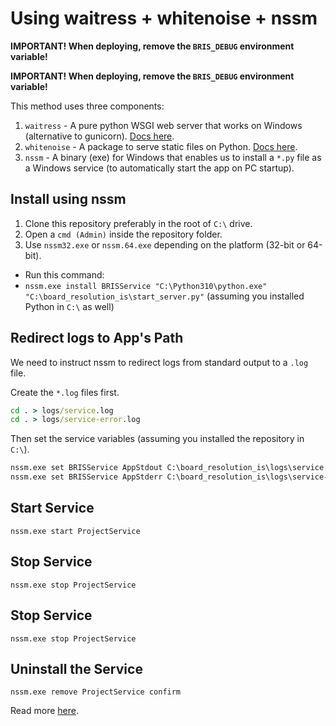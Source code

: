 # Using waitress + whitenoise + nssm

**IMPORTANT! When deploying, remove the `BRIS_DEBUG` environment variable!**

**IMPORTANT! When deploying, remove the `BRIS_DEBUG` environment variable!**

This method uses three components:
1. `waitress` - A pure python WSGI web server that works on Windows (alternative to gunicorn). [Docs here](https://docs.pylonsproject.org/projects/waitress/en/latest/).
2. `whitenoise` - A package to serve static files on Python. [Docs here](http://whitenoise.evans.io/en/stable/).
3. `nssm` - A binary (exe) for Windows that enables us to install a `*.py` file as a Windows service (to automatically start the app on PC startup).

## Install using nssm
1. Clone this repository preferably in the root of `C:\` drive.
2. Open a `cmd (Admin)` inside the repository folder.
3. Use `nssm32.exe` or `nssm.64.exe` depending on the platform (32-bit or 64-bit).
  - Run this command:
  - `nssm.exe install BRISService "C:\Python310\python.exe" "C:\board_resolution_is\start_server.py"` (assuming you installed Python in `C:\` as well)

## Redirect logs to App's Path
We need to instruct nssm to redirect logs from standard output to a `.log` file.

Create the `*.log` files first.
```bat
cd . > logs/service.log
cd . > logs/service-error.log
```

Then set the service variables (assuming you installed the repository in `C:\`).
```bat
nssm.exe set BRISService AppStdout C:\board_resolution_is\logs\service.log
nssm.exe set BRISService AppStderr C:\board_resolution_is\logs\service-error.log
```

<!--
nssm64.exe set BRISService AppStdout C:\Users\Kyle\repos\board_resolution_is\logs\service.log
nssm64.exe set BRISService AppStderr C:\Users\Kyle\repos\board_resolution_is\logs\service-error.log
-->

## Start Service
`nssm.exe start ProjectService`

## Stop Service
`nssm.exe stop ProjectService`

## Stop Service
`nssm.exe stop ProjectService`

## Uninstall the Service
`nssm.exe remove ProjectService confirm`

Read more [here](https://stackoverflow.com/a/46450007).